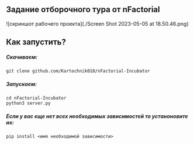 ## Задание отборочного тура от nFactorial 

![скриншот рабочего проекта](./Screen Shot 2023-05-05 at 18.50.46.png)

## Как запустить?

##### Скачиваем:
```
git clone github.com/Kartochnik010/nFactorial-Incubator
```

##### Запускаем:
```
cd nFactorial-Incubator
python3 server.py
```

##### Если у вас еще нет всех необходимых зависимостей то устаноновите их: 
```
pip install <имя необходимой зависимости>
```


